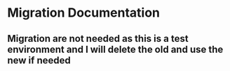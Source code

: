 # Migration Documentation

## Migration are not needed as this is a test environment and I will delete the old and use the new if needed